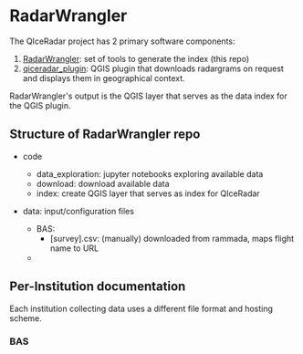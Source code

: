 # RadarWrangler

The QIceRadar project has 2 primary software components:
1. [RadarWrangler](https://github.com/qiceradar/radar_wrangler): set of tools to generate the index (this repo)
2. [qiceradar_plugin](https://github.com/qiceradar/qiceradR_plugin): QGIS plugin that downloads radargrams on request and displays them in geographical context. 

RadarWrangler's output is the QGIS layer that serves as the data index for the QGIS plugin.

## Structure of RadarWrangler repo

* code
  * data_exploration: jupyter notebooks exploring available data
  * download: download available data
  * index: create QGIS layer that serves as index for QIceRadar


* data: input/configuration files
  * BAS:
    * [survey].csv: (manually) downloaded from rammada, maps flight name to URL
  *

## Per-Institution documentation

Each institution collecting data uses a different file format and hosting scheme.

### BAS
